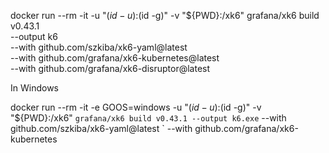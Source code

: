 docker run --rm -it -u "$(id -u):$(id -g)" -v "${PWD}:/xk6" grafana/xk6 build v0.43.1 \
--output k6 \
--with github.com/szkiba/xk6-yaml@latest \
--with github.com/grafana/xk6-kubernetes@latest \
--with github.com/grafana/xk6-disruptor@latest


In Windows

docker run --rm -it -e GOOS=windows -u "$(id -u):$(id -g)" -v "${PWD}:/xk6" `
  grafana/xk6 build v0.43.1 --output k6.exe `
  --with github.com/szkiba/xk6-yaml@latest `
  --with github.com/grafana/xk6-kubernetes
